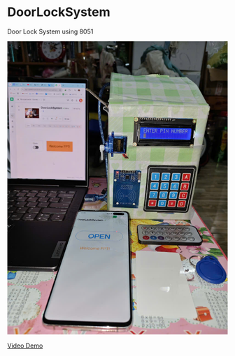 # DoorLockSystem
Door Lock System using 8051

![Project Image](https://github.com/truong92cdv/DoorLockSystem/blob/main/4.%20Video/Project%20Image.jpg)

[Video Demo](https://youtu.be/RTQ9uR0Fonc)

